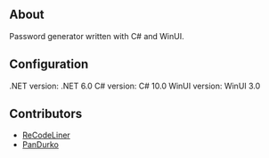 ## About 

Password generator written with C# and WinUI. 

## Configuration 

.NET version: .NET 6.0 
C# version: C# 10.0
WinUI version: WinUI 3.0 

## Contributors 

- [ReCodeLiner](https://github.com/RecodeLiner)
- [PanDurko](https://github.com/PanDurko)